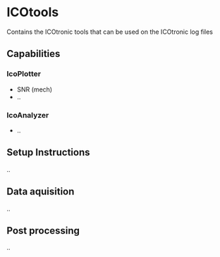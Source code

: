# ICOtools
Contains the ICOtronic tools that can be used on the ICOtronic log files

## Capabilities

### IcoPlotter
- SNR (mech)
- ..

### IcoAnalyzer
- ..

## Setup Instructions
..


## Data aquisition
..


## Post processing
..
